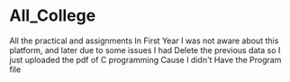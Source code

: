 # All_College
All the practical and assignments 
In First Year I was not aware about this platform, and later due to some issues I had Delete the previous data so I just uploaded the pdf of C programming Cause I didn't Have the Program file
